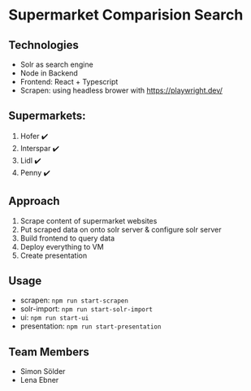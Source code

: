 # Supermarket Comparision Search

## Technologies

- Solr as search engine
- Node in Backend
- Frontend: React + Typescript
- Scrapen: using headless brower with https://playwright.dev/

## Supermarkets:

1. Hofer ✔️
2. Interspar ✔️
3. Lidl ✔️
4. Penny ✔️

## Approach

1. Scrape content of supermarket websites
2. Put scraped data on onto solr server & configure solr server
3. Build frontend to query data
4. Deploy everything to VM
5. Create presentation

## Usage

- scrapen: `npm run start-scrapen`
- solr-import: `npm run start-solr-import`
- ui: `npm run start-ui`
- presentation: `npm run start-presentation`

## Team Members

- Simon Sölder
- Lena Ebner
